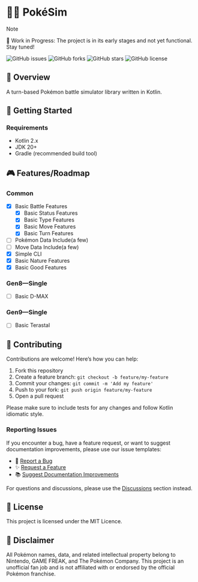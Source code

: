 # 🐱‍🏍 PokéSim
> [!NOTE]
> 🚧 Work in Progress: The project is in its early stages and not yet functional. Stay tuned!

![GitHub issues](https://img.shields.io/github/issues/sasakirione/PokeSim)
![GitHub forks](https://img.shields.io/github/forks/sasakirione/PokeSim)
![GitHub stars](https://img.shields.io/github/stars/sasakirione/PokeSim)
![GitHub license](https://img.shields.io/github/license/sasakirione/PokeSim)

## 📗 Overview
A turn-based Pokémon battle simulator library written in Kotlin.


## 🚀 Getting Started
### Requirements
 - Kotlin 2.x
 - JDK 20+
 - Gradle (recommended build tool)


## 🎮 Features/Roadmap
### Common
 - [x] Basic Battle Features
   - [x] Basic Status Features
   - [x] Basic Type Features
   - [x] Basic Move Features
   - [x] Basic Turn Features
 - [ ] Pokémon Data Include(a few)
 - [ ] Move Data Include(a few)
 - [x] Simple CLI
 - [x] Basic Nature Features
 - [x] Basic Good Features

### Gen8—Single
- [ ] Basic D-MAX

### Gen9—Single
 - [ ] Basic Terastal


## 🤝 Contributing

Contributions are welcome! Here’s how you can help:
1.	Fork this repository
2.	Create a feature branch: ```git checkout -b feature/my-feature```
3.	Commit your changes: ```git commit -m 'Add my feature'```
4.	Push to your fork: ```git push origin feature/my-feature```
5.	Open a pull request

Please make sure to include tests for any changes and follow Kotlin idiomatic style.

### Reporting Issues

If you encounter a bug, have a feature request, or want to suggest documentation improvements, please use our issue templates:

- 🐛 [Report a Bug](https://github.com/sasakirione/PokeSim/issues/new?template=bug_report.yml)
- ✨ [Request a Feature](https://github.com/sasakirione/PokeSim/issues/new?template=feature_request.yml)
- 📚 [Suggest Documentation Improvements](https://github.com/sasakirione/PokeSim/issues/new?template=documentation_improvement.yml)

For questions and discussions, please use the [Discussions](https://github.com/sasakirione/PokeSim/discussions) section instead.


## 📄 License

This project is licensed under the MIT Licence.


## 🙏 Disclaimer

All Pokémon names, data, and related intellectual property belong to Nintendo, GAME FREAK, and The Pokémon Company.
This project is an unofficial fan job and is not affiliated with or endorsed by the official Pokémon franchise.
